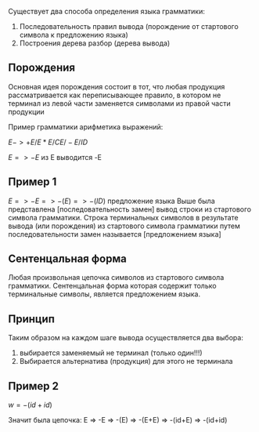 
Существует два способа определения языка грамматики:
1. Последовательность правил вывода (порождение от стартового символа к предложению языка)
2. Построения дерева разбор (дерева вывода)

## Порождения
Основная идея порождения состоит в тот, что любая продукция рассматривается как переписывающее правило, в котором не терминал из левой части заменяется символами из правой части продукции 

Пример грамматики арифметика выражений:

$E  -> +E /E * E / CE / -E / ID$

$E => -E$
из E выводится -E

## Пример 1
$E => -E => -(E) => -(ID)$ предложение языка
Выше была представлена [последовательность замен] вывод строки из стартового символа грамматики.
Строка терминальных символов в результате вывода (или порождения) из стартового символа грамматики путем последовательности замен называется [предложением языка]

## Cентенцальная форма
Любая произвольная цепочка символов из стартового символа грамматики. 
Cентенцальная форма которая содержит только терминальные символы, является предложением языка. 

## Принцип
Таким образом на каждом шаге вывода осуществляется два выбора:
1. выбирается заменяемый не терминал (только один!!!)
2. Выбирается альтернатива (продукция) для этого не терминала

## Пример 2 
$w = -(id+id)$ 

Значит была цепочка:
E => -E => -(E) => -(E+E) => -(id+E) => -(id+id)

 